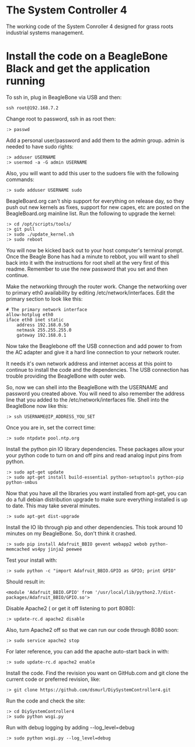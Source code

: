 # The System Controller 4
The working code of the System Conroller 4 designed for grass roots industrial systems management.


# Install the code on a BeagleBone Black and get the application running

To ssh in, plug in BeagleBone via USB and then:

	ssh root@192.168.7.2

Change root to password, ssh in as root then:

	:> passwd

Add a personal user/password and add them to the admin group.  admin is needed to have sudo rights:

	:> adduser USERNAME
	:> usermod -a -G admin USERNAME

Also, you will want to add this user to the sudoers file with the following commands:

	:> sudo adduser USERNAME sudo
	
BeagleBoard.org can't ship support for everything on release day, so they push out new kernels as fixes, support for new capes, etc are posted on the BeagleBoard.org mainline list.  Run the following to upgrade the kernel:

	:> cd /opt/scripts/tools/
	:> git pull
	:> sudo ./update_kernel.sh
	:> sudo reboot
	
You will now be kicked back out to your host computer's terminal prompt.  Once the Beagle Bone has had a minute to rebbot, you will want to shell back into it with the instructions for root shell at the very first of this readme.  Remember to use the new password that you set and then continue.

Make the networking through the router work.  Change the networking over to primary eth0 availability by editing /etc/network/interfaces.  Edit the primary section to look like this:

	# The primary network interface
	allow-hotplug eth0
	iface eth0 inet static
	    address 192.168.0.50
	    netmask 255.255.255.0
	    gateway 192.168.0.1

Now take the Beaglebone off the USB connection and add power to from the AC adapter and give it a hard line connection to your network router.  

It needs it's own network address and internet access at this point to continue to install the code and the dependencies.  The USB connection has trouble providing the BeagleBone with outer web.

So, now we can shell into the BeagleBone with the USERNAME and password you created above.  You will need to also remember the address line that you added to the /etc/network/interfaces file.  Shell into the BeagleBone now like this:

	:> ssh USERNAME@IP_ADDRESS_YOU_SET

Once you are in, set the correct time:

	:> sudo ntpdate pool.ntp.org

Install the python pin IO library dependencies.  These packages allow your your python code to turn on and off pins and read analog input pins from python.

	:> sudo apt-get update
	:> sudo apt-get install build-essential python-setuptools python-pip python-smbus
	
Now that you have all the libraries you want installed from apt-get, you can do a full debian distribution upgrade to make sure everything installed is up to date.  This may take several minutes.

	:> sudo apt-get dist-upgrade

Install the IO lib through pip and other dependencies.  This took around 10 minutes on my BeagleBone.  So, don't think it crashed.

	:> sudo pip install Adafruit_BBIO gevent webapp2 webob python-memcached ws4py jinja2 peewee

Test your install with:

	:> sudo python -c "import Adafruit_BBIO.GPIO as GPIO; print GPIO"

Should result in:

	<module 'Adafruit_BBIO.GPIO' from '/usr/local/lib/python2.7/dist-packages/Adafruit_BBIO/GPIO.so'>

Disable Apache2 ( or get it off listening to port 8080):
	
	:> update-rc.d apache2 disable

Also, turn Apache2 off so that we can run our code through 8080 soon:

	:> sudo service apache2 stop

For later reference, you can add the apache auto-start back in with:

	:> sudo update-rc.d apache2 enable

Install the code.  Find the revision you want on GitHub.com and git clone the current code or preferred revision, like:

	:> git clone https://github.com/dsmurl/DiySystemController4.git

Run the code and check the site:

	:> cd DiySystemController4
	:> sudo python wsgi.py

Run with debug logging by adding --log_level=debug

	:> sudo python wsgi.py --log_level=debug
